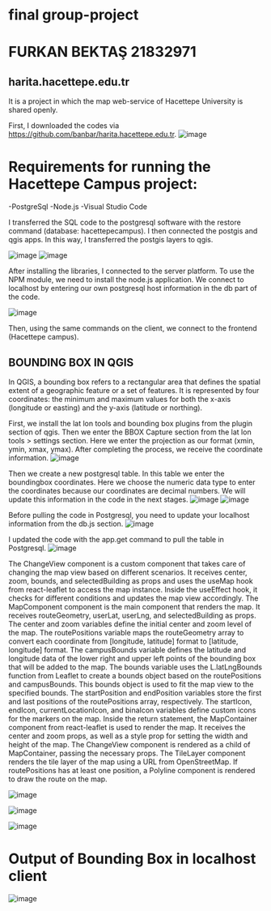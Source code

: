 # final group-project
# FURKAN BEKTAŞ 21832971
## harita.hacettepe.edu.tr
It is a project in which the map web-service of Hacettepe University is shared openly.

First, I downloaded the codes via https://github.com/banbar/harita.hacettepe.edu.tr.
![image](https://github.com/jungry1/readme/assets/66970973/69c80ec0-4883-439e-9402-c97feb25469b)

# Requirements for running the Hacettepe Campus project:
-PostgreSql 
-Node.js
-Visual Studio Code

I transferred the SQL code to the postgresql software with the restore command (database: hacettepecampus). I then connected the postgis and qgis apps. In this way, I transferred the postgis layers to qgis.

![image](https://github.com/jungry1/readme/assets/66970973/383a1444-2168-476a-8f1f-2b3f9c1962a9)
![image](https://github.com/jungry1/readme/assets/66970973/71d8bf98-9d3a-45f3-80a5-923eced906ae)

After installing the libraries, I connected to the server platform. To use the NPM module, we need to install the node.js application. We connect to localhost by entering our own postgresql host information in the db part of the code.

![image](https://github.com/jungry1/readme/assets/66970973/5a4e4ac0-701a-46a4-b984-b1b1c5f02f52)

Then, using the same commands on the client, we connect to the frontend (Hacettepe campus).

## BOUNDING BOX IN QGIS 
In QGIS, a bounding box refers to a rectangular area that defines the spatial extent of a geographic feature or a set of features. It is represented by four coordinates: the minimum and maximum values for both the x-axis (longitude or easting) and the y-axis (latitude or northing). 

First, we install the lat lon tools and bounding box plugins from the plugin section of qgis. Then we enter the BBOX Capture section from the lat lon tools > settings section. Here we enter the projection as our format (xmin, ymin, xmax, ymax). After completing the process, we receive the coordinate information.
![image](https://github.com/jungry1/readme/assets/66970973/7144430a-ec40-4207-8b7a-b4d0d4e5eaf2)

Then we create a new postgresql table. In this table we enter the boundingbox coordinates. Here we choose the numeric data type to enter the coordinates because our coordinates are decimal numbers. We will update this information in the code in the next stages.
![image](https://github.com/jungry1/readme/assets/66970973/bc390e30-d2cd-4819-9820-98e321e5f0df)
![image](https://github.com/jungry1/readme/assets/66970973/f87c267d-ffd3-461a-b54f-c7044f188216)

Before pulling the code in Postgresql, you need to update your localhost information from the db.js section.
![image](https://github.com/jungry1/readme/assets/66970973/fc4fdbac-9d4b-4d12-addb-5730b0d564b2)

I updated the code with the app.get command to pull the table in Postgresql.
![image](https://github.com/jungry1/readme/assets/66970973/89c11f91-66c1-4c59-8b4e-0cc3f9e0d161)

The ChangeView component is a custom component that takes care of changing the map view based on different scenarios. It receives center, zoom, bounds, and selectedBuilding as props and uses the useMap hook from react-leaflet to access the map instance. Inside the useEffect hook, it checks for different conditions and updates the map view accordingly. The MapComponent component is the main component that renders the map. It receives routeGeometry, userLat, userLng, and selectedBuilding as props. The center and zoom variables define the initial center and zoom level of the map. The routePositions variable maps the routeGeometry array to convert each coordinate from [longitude, latitude] format to [latitude, longitude] format. The campusBounds variable defines the latitude and longitude data of the lower right and upper left points of the bounding box that will be added to the map. The bounds variable uses the L.latLngBounds function from Leaflet to create a bounds object based on the routePositions and campusBounds. This bounds object is used to fit the map view to the specified bounds. The startPosition and endPosition variables store the first and last positions of the routePositions array, respectively. The startIcon, endIcon, currentLocationIcon, and binaIcon variables define custom icons for the markers on the map. Inside the return statement, the MapContainer component from react-leaflet is used to render the map. It receives the center and zoom props, as well as a style prop for setting the width and height of the map. The ChangeView component is rendered as a child of MapContainer, passing the necessary props. The TileLayer component renders the tile layer of the map using a URL from OpenStreetMap. If routePositions has at least one position, a Polyline component is rendered to draw the route on the map.

![image](https://github.com/jungry1/readme/assets/66970973/51be130b-0b53-43c8-9af9-a7d388d8ef90)

![image](https://github.com/jungry1/readme/assets/66970973/7aa050ca-2c57-4bf8-909b-a7f045f7c3da)

![image](https://github.com/jungry1/readme/assets/66970973/ee94c8ff-1a37-4325-a448-1f522c80d530)

# Output of Bounding Box in localhost client

![image](https://github.com/jungry1/readme/assets/66970973/914660fe-02af-431b-af93-9328f7467522)
























